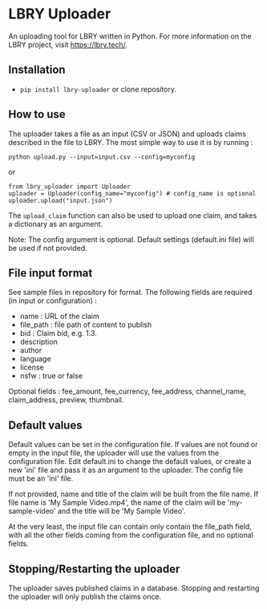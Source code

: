 # LBRY Uploader
An uploading tool for LBRY written in Python. For more information on the LBRY project, visit https://lbry.tech/.

## Installation

- `pip install lbry-uploader` or clone repository.

## How to use

The uploader takes a file as an input (CSV or JSON) and uploads claims described in the file to LBRY. The most simple way to use it is by running : 

`python upload.py --input=input.csv --config=myconfig`

or

```
from lbry_uploader import Uploader
uploader = Uploader(config_name="myconfig") # config_name is optional
uploader.upload("input.json")
```

The `upload_claim` function can also be used to upload one claim, and takes a dictionary as an argument.

Note: The config argument is optional. Default settings (default.ini file) will be used if not provided.

## File input format

See sample files in repository for format. The following fields are required (in input or configuration) :
- name : URL of the claim
- file_path : file path of content to publish
- bid : Claim bid, e.g. 1.3.
- description
- author
- language
- license
- nsfw : true or false

Optional fields : fee_amount, fee_currency, fee_address, channel_name, claim_address, preview, thumbnail.

## Default values

Default values can be set in the configuration file. If values are not found or empty in the input file, the uploader will use the values from the configuration file. Edit default.ini to change the default values, or create a new 'ini' file and pass it as an argument to the uploader. The config file must be an 'ini' file. 

If not provided, name and title of the claim will be built from the file name. If file name is 'My Sample Video.mp4', the name of the claim will be 'my-sample-video' and the title will be 'My Sample Video'.

At the very least, the input file can contain only contain the file_path field, with all the other fields coming from the configuration file, and no optional fields.

## Stopping/Restarting the uploader

The uploader saves published claims in a database. Stopping and restarting the uploader will only publish the claims once.
